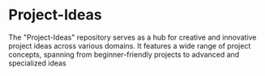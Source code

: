 # Project-Ideas
 The "Project-Ideas" repository serves as a hub for creative and innovative project ideas across various domains. It features a wide range of project concepts, spanning from beginner-friendly projects to advanced and specialized ideas
